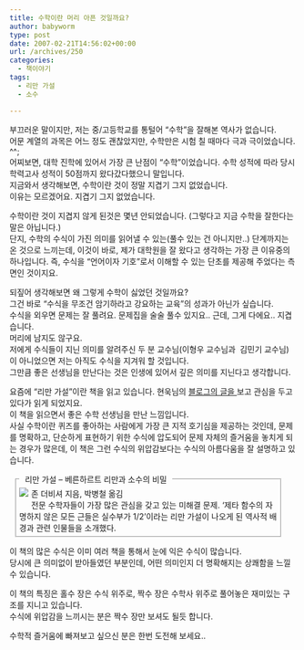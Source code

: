 ```yaml
---
title: 수학이란 머리 아픈 것일까요?
author: babyworm
type: post
date: 2007-02-21T14:56:02+00:00
url: /archives/250
categories:
  - 책이야기
tags:
  - 리만 가설
  - 소수

---
```

부끄러운 말이지만, 저는 중/고등학교를 통털어 &#8220;수학&#8221;을 잘해본 역사가 없습니다.  
어문 계열의 과목은 어느 정도 괜찮았지만, 수학만은 시험 칠 때마다 극과 극이었습니다. ^^;  
어찌보면, 대학 진학에 있어서 가장 큰 난점이 &#8220;수학&#8221;이었습니다. 수학 성적에 따라 당시 학력고사 성적이 50점까지 왔다갔다했으니 말입니다.  
지금와서 생각해보면, 수학이란 것이 정말 지겹기 그지 없었습니다.  
이유는 모르겠어요. 지겹기 그지 없었습니다. 

수학이란 것이 지겹지 않게 된것은 몇년 안되었습니다. (그렇다고 지금 수학을 잘한다는 말은 아닙니다.)  
단지, 수학의 수식이 가진 의미를 읽어낼 수 있는(풀수 있는 건 아니지만..) 단계까지는 온 것으로 느끼는데, 이것이 바로, 제가 대학원을 잘 왔다고 생각하는 가장 큰 이유중의 하나입니다. 즉, 수식을 &#8220;언어이자 기호&#8221;로서 이해할 수 있는 단초를 제공해 주었다는 측면인 것이지요. 

되짚어 생각해보면 왜 그렇게 수학이 싫었던 것일까요?  
그건 바로 &#8220;수식을 무조건 암기하라고 강요하는 교육&#8221;의 성과가 아닌가 싶습니다.  
수식을 외우면 문제는 잘 풀려요. 문제집을 술술 풀수 있지요.. 근데, 그게 다에요.. 지겹습니다.  
머리에 남지도 않구요.  
저에게 수식들이 지닌 의미를 알려주신 두 분 교수님(이형우 교수님과 &nbsp;김민기 교수님)이 아니었으면 저는 아직도 수식을 지겨워 할 것입니다.  
그만큼 좋은 선생님을 만난다는 것은 인생에 있어서 깊은 의미를 지닌다고 생각합니다. 

요즘에 &#8220;리만 가설&#8221;이란 책을 읽고 있습니다. 현욱님의 <A href="http://hyunwuk.tistory.com/79" target=_blank>블로그의 글을 </A>보고 관심을 두고 있다가 읽게 되었지요.  
이 책을 읽으면서 좋은 수학 선생님을 만난 느낌입니다.  
사실 수학이란 퀴즈를 좋아하는 사람에게 가장 큰 지적 호기심을 제공하는 것인데, 문제를 명확하고, 단순하게 표현하기 위한 수식에 압도되어 문제 자체의 즐거움을 놓치게 되는 경우가 많은데, 이 책은 그런 수식의 위압감보다는 수식의 아름다움을 잘 설명하고 있습니다.  


  


<FIELDSET style="PADDING-RIGHT: 5px; PADDING-LEFT: 5px; PADDING-BOTTOM: 5px; MARGIN: 10px; WIDTH: 90%; PADDING-TOP: 5px">
  <LEGEND>&nbsp; 리만 가설 &#8211; 베른하르트 리만과 소수의 비밀 &nbsp;</LEGEND><A href="http://www.aladdin.co.kr/shop/wproduct.aspx?ISBN=8988907884&copyPaper=1&ttbkey=ttbbabyworm2309001" target=_blank><IMG style="MARGIN: 0px 5px 5px 0px" src="https://i0.wp.com/image.aladdin.co.kr/coveretc/book/coversum/8988907884_1.jpg?w=85" align=left border=0 data-recalc-dims="1"></A>존 더비셔 지음, 박병철 옮김<br />전문 수학자들이 가장 많은 관심을 갖고 있는 미해결 문제. ‘제타 함수의 자명하지 않은 모든 근들은 실수부가 1/2’이라는 리만 가설이 나오게 된 역사적 배경과 관련 인물들을 소개했다.
</FIELDSET>

  


이 책의 많은 수식은 이미 여러 책을 통해서 눈에 익은 수식이 많습니다.  
당시에 큰 의미없이 받아들였던 부분인데, 어떤 의미인지 더 명확해지는 상쾌함을 느낄 수 있습니다. 

이 책의 특징은 홀수 장은 수식 위주로, 짝수 장은 수학사 위주로 풀어놓은 재미있는 구조를 지니고 있습니다.  
수식에 위압감을 느끼시는 분은 짝수 장만 보셔도 될듯 합니다.

수학적 즐거움에 빠져보고 싶으신 분은 한번 도전해 보세요..